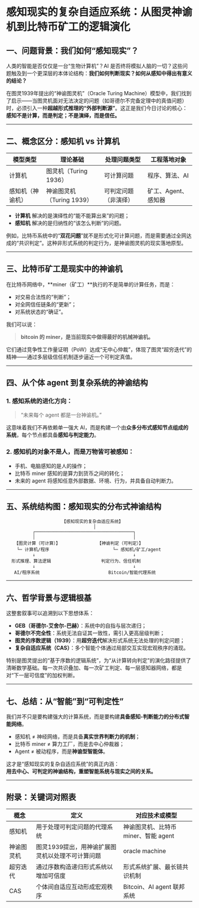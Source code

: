 # 感知现实的复杂自适应系统：从图灵神谕机到比特币矿工的逻辑演化

## 一、问题背景：我们如何“感知现实”？

人类的智能是否仅仅是一台“生物计算机”？AI 是否终将模拟人脑的一切？这些问题触及到一个更深层的本体论结构：**我们如何判断现实？如何从感知中得出有意义的结论？**

在图灵1939年提出的“神谕图灵机”（Oracle Turing Machine）模型中，我们找到了启示——当图灵机面对无法决定的问题（如哥德尔不完备定理中的真值问题）时，必须引入一种**超越形式推理的“外部判断源”**。这正是我们今日讨论的核心：**感知不是计算，而是判定；不是演绎，而是信任。**

---

## 二、概念区分：感知机 vs 计算机

| 模型类型      | 理论基础              | 处理问题类型       | 工程落地对象     |
|---------------|------------------------|--------------------|------------------|
| 计算机         | 图灵机（Turing 1936） | 可计算问题         | 程序、算法、AI   |
| 感知机（神谕机）| 神谕图灵机（Turing 1939） | 可判定问题（非演绎） | 矿工、Agent、感知器 |

- **计算机** 解决的是演绎性的“能不能算出来”的问题；
- **感知机** 解决的是归纳性的“该怎么判断”的问题。

例如，比特币系统中的“**双花问题**”就不是形式化可计算问题，而是需要通过全网达成的“共识判定”。这种非形式系统的判定行为，是神谕图灵机的现实落地原型。

---

## 三、比特币矿工是现实中的神谕机

在比特币网络中，**miner（矿工）**执行的不是简单的计算任务，而是：

- 对交易合法性的“判断”；
- 对全网信任链条的“更新”；
- 对系统状态的“确证”。

我们可以说：

> **bitcoin 的 miner，是当前现实中做得最好的机械神谕机。**

它们通过竞争性工作量证明（PoW）达成“无中心仲裁”，体现了图灵“超穷迭代”的精神——通过多层级信任机制逐步逼近一个可判定真值。

---

## 四、从个体 agent 到复杂系统的神谕结构

### 1. 感知系统的进化方向：

> “未来每个 agent 都是一台神谕机。”

这意味着我们不再依赖单一强大 AI，而是构建一个由**众多分布式感知节点组成的系统**，每个节点都具备**感知与判定能力**。

### 2. 感知机的对象不是人，而是**万物皆可被感知**：

- 手机、电脑感知的是人的操作；
- 比特币 miner 感知的是算力到货币之间的转化；
- 未来的 agent 将感知任意外部数据、环境、行为，并具备自动判断力。

---

## 五、系统结构图：感知现实的分布式神谕结构

```text
                     【感知现实的复杂自适应系统】
                                 │
          ┌─────────────────────────────────────┐
          │                                     │
   【图灵计算（可计算）】              【神谕判定（可判定）】
    └─ 计算机/程序                        └─ 感知机/矿工/agent
          ↓                                     ↓
  形式推理、算法逻辑                   判定行为、信任机制
          ↓                                     ↓
   AI/程序系统                          Bitcoin/智能代理系统
```

---

## 六、哲学背景与逻辑根基

这整套叙事可以追溯到以下思想体系：

- **GEB（哥德尔-艾舍尔-巴赫）**：系统中的自指与层次递归；
- **哥德尔不完全性**：系统无法自证其一致性，需引入更高层级判断；
- **图灵的序数逻辑（1939）**：用**超穷迭代**解决形式系统无法处理的判定问题；
- **复杂自适应系统（CAS）**：多个智能个体通过局部交互实现宏观秩序的涌现。

特别是图灵提出的“基于序数的逻辑系统”，为“从计算转向判定”的演化路径提供了清晰数学基础。每一次共识叠加、每一次矿工判定、每一层感知器网络，都是对“下一层可信度”的加权判断。

---

## 七、总结：从“智能”到“可判定性”

我们并不只是要构建强大的计算系统，而是要构建**具备感知-判断能力的分布式智能网络**。

- 感知机 ≠ 神经网络，而是具备**真实世界判断力的机制**；
- 比特币 miner ≠ 算力工厂，而是去中心仲裁器；
- Agent ≠ 被动程序，而是**神谕型智能体**。

这才是“感知现实的复杂自适应系统”的真正内涵：  
**用去中心、可判定的神谕结构，重塑智能系统与现实之间的关系。**

---

## 附录：关键词对照表

| 概念 | 定义 | 对应技术或模型 |
|------|------|----------------|
| 感知机 | 用于处理可判定问题的代理系统 | 神谕图灵机、比特币 miner、智能 agent |
| 神谕图灵机 | 图灵1939提出，用神谕扩展图灵机以处理不可计算问题 | oracle machine |
| 超穷迭代 | 通过序数构造递归形式系统以增加可信度 | 形式系统扩展、最长链共识机制 |
| CAS | 个体间自适应互动形成宏观秩序 | Bitcoin、AI agent 联邦系统 |

